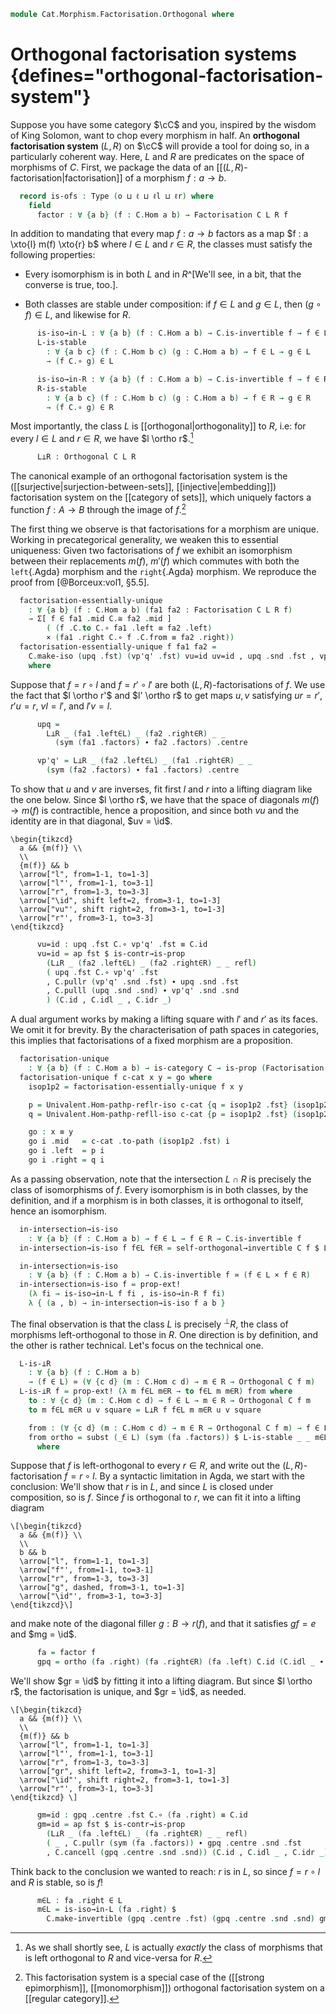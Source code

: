 <!--
```agda
open import Cat.Morphism.Factorisation
open import Cat.Morphism.Orthogonal
open import Cat.Morphism.Class
open import Cat.Morphism.Lifts
open import Cat.Prelude

import Cat.Reasoning
```
-->

```agda
module Cat.Morphism.Factorisation.Orthogonal where
```

# Orthogonal factorisation systems {defines="orthogonal-factorisation-system"}

<!--
```agda
module _
  {o ℓ ℓl ℓr}
  (C : Precategory o ℓ)
  (L : Arrows C ℓl)
  (R : Arrows C ℓr) where
  private module C = Cat.Reasoning C
  open Factorisation
```
-->

Suppose you have some category $\cC$ and you, inspired by the wisdom
of King Solomon, want to chop every morphism in half. An **orthogonal factorisation
system** $(L, R)$ on $\cC$ will provide a tool for doing so, in a
particularly coherent way. Here, $L$ and $R$ are predicates on the space
of morphisms of $C$. First, we package the data of an [[$(L, R)$-factorisation|factorisation]]
of a morphism $f : a \to b$.

```agda
  record is-ofs : Type (o ⊔ ℓ ⊔ ℓl ⊔ ℓr) where
    field
      factor : ∀ {a b} (f : C.Hom a b) → Factorisation C L R f
```

In addition to mandating that every map $f : a \to b$ factors as a map
$f : a \xto{l} m(f) \xto{r} b$ where $l \in L$ and $r \in R$, the classes
must satisfy the following properties:

- Every isomorphism is in both $L$ and in $R$^[We'll see, in a bit, that
the converse is true, too.].

- Both classes are stable under composition: if $f \in L$ and $g \in L$,
then $(g \circ f) \in L$, and likewise for $R$.

```agda
      is-iso→in-L : ∀ {a b} (f : C.Hom a b) → C.is-invertible f → f ∈ L
      L-is-stable
        : ∀ {a b c} (f : C.Hom b c) (g : C.Hom a b) → f ∈ L → g ∈ L
        → (f C.∘ g) ∈ L

      is-iso→in-R : ∀ {a b} (f : C.Hom a b) → C.is-invertible f → f ∈ R
      R-is-stable
        : ∀ {a b c} (f : C.Hom b c) (g : C.Hom a b) → f ∈ R → g ∈ R
        → (f C.∘ g) ∈ R
```

Most importantly, the class $L$ is [[orthogonal|orthogonality]] to $R$, i.e:
for every $l \in L$ and $r \in R$, we have $l \ortho r$.[^ortho]

[^ortho]: As we shall shortly see, $L$ is actually *exactly* the class of
morphisms that is left orthogonal to $R$ and vice-versa for $R$.

```agda
      L⊥R : Orthogonal C L R
```

The canonical example of an orthogonal factorisation system is the
([[surjective|surjection-between-sets]], [[injective|embedding]])
factorisation system on the [[category of sets]], which uniquely factors
a function $f : A \to B$ through the image of $f$.[^regular]

[^regular]: This factorisation system is a special case of the
([[strong epimorphism]], [[monomorphism]]) orthogonal factorisation
system on a [[regular category]].

<!--
```agda
module _
  {o ℓ ℓl ℓr}
  (C : Precategory o ℓ)
  (L : Arrows C ℓl)
  (R : Arrows C ℓr)
  (fs : is-ofs C L R)
  where

  private module C = Cat.Reasoning C
  open is-ofs fs
  open Factorisation
```
-->

The first thing we observe is that factorisations for a morphism are
unique. Working in precategorical generality, we weaken this to
essential uniqueness: Given two factorisations of $f$ we exhibit an
isomorphism between their replacements $m(f)$, $m'(f)$ which commutes
with both the `left`{.Agda} morphism and the `right`{.Agda}
morphism. We reproduce the proof from [@Borceux:vol1, §5.5].

```agda
  factorisation-essentially-unique
    : ∀ {a b} (f : C.Hom a b) (fa1 fa2 : Factorisation C L R f)
    → Σ[ f ∈ fa1 .mid C.≅ fa2 .mid ]
        ( (f .C.to C.∘ fa1 .left ≡ fa2 .left)
        × (fa1 .right C.∘ f .C.from ≡ fa2 .right))
  factorisation-essentially-unique f fa1 fa2 =
    C.make-iso (upq .fst) (vp'q' .fst) vu=id uv=id , upq .snd .fst , vp'q' .snd .snd
    where
```

Suppose that $f = r \circ l$ and $f = r' \circ l'$ are both
$(L,R)$-factorisations of $f$. We use the fact that $l \ortho r'$ and
$l' \ortho r$ to get maps $u, v$ satisfying $ur = r'$, $r'u = r$, $vl =
l'$, and $l'v = l$.

```agda
      upq =
        L⊥R _ (fa1 .left∈L) _ (fa2 .right∈R) _ _
          (sym (fa1 .factors) ∙ fa2 .factors) .centre

      vp'q' = L⊥R _ (fa2 .left∈L) _ (fa1 .right∈R) _ _
        (sym (fa2 .factors) ∙ fa1 .factors) .centre
```

To show that $u$ and $v$ are inverses, fit first $l$ and $r$ into a
lifting diagram like the one below. Since $l \ortho r$, we have that the
space of diagonals $m(f) \to m(f)$ is contractible, hence a proposition,
and since both $vu$ and the identity are in that diagonal, $uv =
\id$.

~~~{.quiver}
\begin{tikzcd}
  a && {m(f)} \\
  \\
  {m(f)} && b
  \arrow["l", from=1-1, to=1-3]
  \arrow["l"', from=1-1, to=3-1]
  \arrow["r", from=1-3, to=3-3]
  \arrow["\id", shift left=2, from=3-1, to=1-3]
  \arrow["vu"', shift right=2, from=3-1, to=1-3]
  \arrow["r"', from=3-1, to=3-3]
\end{tikzcd}
~~~

```agda
      vu=id : upq .fst C.∘ vp'q' .fst ≡ C.id
      vu=id = ap fst $ is-contr→is-prop
        (L⊥R _ (fa2 .left∈L) _ (fa2 .right∈R) _ _ refl)
        ( upq .fst C.∘ vp'q' .fst
        , C.pullr (vp'q' .snd .fst) ∙ upq .snd .fst
        , C.pulll (upq .snd .snd) ∙ vp'q' .snd .snd
        ) (C.id , C.idl _ , C.idr _)
```

A dual argument works by making a lifting square with $l'$ and $r'$ as
its faces. We omit it for brevity.  By the characterisation of path
spaces in categories, this implies that factorisations of a fixed
morphism are a proposition.

<!--
```agda
      uv=id : vp'q' .fst C.∘ upq .fst ≡ C.id
      uv=id = ap fst $ is-contr→is-prop
        (L⊥R _ (fa1 .left∈L) _ (fa1 .right∈R) _ _ refl)
        ( vp'q' .fst C.∘ upq .fst
        , C.pullr (upq .snd .fst) ∙ vp'q' .snd .fst
        , C.pulll (vp'q' .snd .snd) ∙ upq .snd .snd
        ) (C.id , C.idl _ , C.idr _)
```
-->

```agda
  factorisation-unique
    : ∀ {a b} (f : C.Hom a b) → is-category C → is-prop (Factorisation C L R f)
  factorisation-unique f c-cat x y = go where
    isop1p2 = factorisation-essentially-unique f x y

    p = Univalent.Hom-pathp-reflr-iso c-cat {q = isop1p2 .fst} (isop1p2 .snd .fst)
    q = Univalent.Hom-pathp-refll-iso c-cat {p = isop1p2 .fst} (isop1p2 .snd .snd)

    go : x ≡ y
    go i .mid   = c-cat .to-path (isop1p2 .fst) i
    go i .left  = p i
    go i .right = q i
```

<!--
```agda
    go i .left∈L  = is-prop→pathp (λ i → is-tr (L · (p i))) (x .left∈L) (y .left∈L) i
    go i .right∈R = is-prop→pathp (λ i → is-tr (R · (q i))) (x .right∈R) (y .right∈R) i
    go i .factors =
      is-prop→pathp (λ i → C.Hom-set _ _ f (q i C.∘ p i)) (x .factors) (y .factors) i
```
-->

As a passing observation, note that the intersection $L \cap R$ is
precisely the class of isomorphisms of $f$. Every isomorphism is in both
classes, by the definition, and if a morphism is in both classes, it is
orthogonal to itself, hence an isomorphism.

```agda
  in-intersection→is-iso
    : ∀ {a b} (f : C.Hom a b) → f ∈ L → f ∈ R → C.is-invertible f
  in-intersection→is-iso f f∈L f∈R = self-orthogonal→invertible C f $ L⊥R f f∈L f f∈R

  in-intersection≃is-iso
    : ∀ {a b} (f : C.Hom a b) → C.is-invertible f ≃ (f ∈ L × f ∈ R)
  in-intersection≃is-iso f = prop-ext!
    (λ fi → is-iso→in-L f fi , is-iso→in-R f fi)
    λ { (a , b) → in-intersection→is-iso f a b }
```

The final observation is that the class $L$ is precisely $^\bot R$, the
class of morphisms left-orthogonal to those in $R$. One direction is by
definition, and the other is rather technical. Let's focus on the
technical one.

```agda
  L-is-⊥R
    : ∀ {a b} (f : C.Hom a b)
    → (f ∈ L) ≃ (∀ {c d} (m : C.Hom c d) → m ∈ R → Orthogonal C f m)
  L-is-⊥R f = prop-ext! (λ m f∈L m∈R → to f∈L m m∈R) from where
    to : ∀ {c d} (m : C.Hom c d) → f ∈ L → m ∈ R → Orthogonal C f m
    to m f∈L m∈R u v square = L⊥R f f∈L m m∈R u v square

    from : (∀ {c d} (m : C.Hom c d) → m ∈ R → Orthogonal C f m) → f ∈ L
    from ortho = subst (_∈ L) (sym (fa .factors)) $ L-is-stable _ _ m∈L (fa .left∈L)
      where
```

Suppose that $f$ is left-orthogonal to every $r \in R$, and write out
the $(L,R)$-factorisation $f = r \circ l$. By a syntactic limitation in
Agda, we start with the conclusion: We'll show that $r$ is in $L$, and
since $L$ is closed under composition, so is $f$.  Since $f$ is
orthogonal to $r$, we can fit it into a lifting diagram

~~~{.quiver}
\[\begin{tikzcd}
  a && {m(f)} \\
  \\
  b && b
  \arrow["l", from=1-1, to=1-3]
  \arrow["f"', from=1-1, to=3-1]
  \arrow["r", from=1-3, to=3-3]
  \arrow["g", dashed, from=3-1, to=1-3]
  \arrow["\id"', from=3-1, to=3-3]
\end{tikzcd}\]
~~~

and make note of the diagonal filler $g : B \to r(f)$, and that it
satisfies $gf=e$ and $mg = \id$.

```agda
      fa = factor f
      gpq = ortho (fa .right) (fa .right∈R) (fa .left) C.id (C.idl _ ∙ (fa .factors))
```

We'll show $gr = \id$ by fitting it into a lifting diagram. But
since $l \ortho r$, the factorisation is unique, and $gr = \id$, as
needed.

~~~{.quiver}
\[\begin{tikzcd}
  a && {m(f)} \\
  \\
  {m(f)} && b
  \arrow["l", from=1-1, to=1-3]
  \arrow["l"', from=1-1, to=3-1]
  \arrow["r", from=1-3, to=3-3]
  \arrow["gr", shift left=2, from=3-1, to=1-3]
  \arrow["\id"', shift right=2, from=3-1, to=1-3]
  \arrow["r"', from=3-1, to=3-3]
\end{tikzcd} \]
~~~

```agda
      gm=id : gpq .centre .fst C.∘ (fa .right) ≡ C.id
      gm=id = ap fst $ is-contr→is-prop
        (L⊥R _ (fa .left∈L) _ (fa .right∈R) _ _ refl)
        ( _ , C.pullr (sym (fa .factors)) ∙ gpq .centre .snd .fst
        , C.cancell (gpq .centre .snd .snd)) (C.id , C.idl _ , C.idr _)
```

Think back to the conclusion we wanted to reach: $r$ is in $L$, so since
$f = r \circ l$ and $R$ is stable, so is $f$!

```agda
      m∈L : fa .right ∈ L
      m∈L = is-iso→in-L (fa .right) $
        C.make-invertible (gpq .centre .fst) (gpq .centre .snd .snd) gm=id
```
